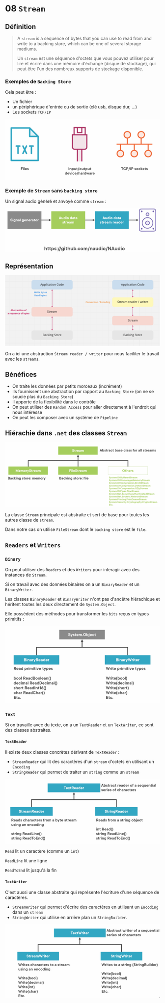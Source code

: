 # 08 `Stream`

## Définition

> A `stream` is a sequence of bytes that you can use to read from and write to a backing store, which can be one of several storage mediums.
>
> Un `stream` est une séquence d'octets que vous pouvez utiliser pour lire et écrire dans une mémoire d'échange (disque de stockage), qui peut être l'un des nombreux supports de stockage disponible.

### Exemples de `Backing Store`

Cela peut être :

- Un fichier
- un périphérique d'entrée ou de sortie (clé usb, disque dur, ...)
- Les sockets `TCP/IP`

<img src="assets/backing-store-example-several.png" alt="backing-store-example-several" style="zoom:50%;" />



### Exemple de `Stream` sans `backing store`

Un signal audio généré et anvoyé comme `stream` :

<img src="assets/stream-without-backing-store.png" alt="stream-without-backing-store" style="zoom:50%;" />



## Représentation

<img src="assets/stream-with-abstract-representation.png" alt="stream-with-abstract-representation" style="zoom:50%;" />

On a ici une abstraction `Stream reader / writer` pour nous faciliter le travail avec les `streams`.



## Bénéfices

- On traite les données par petits morceaux (incrément)
- Ils fournissent une abstraction par rapport au `Backing Store` (on ne se soucie plus du `Backing Store`)
- Il apporte de la flexibilité dans le contrôle
- On peut utiliser des `Random Access` pour aller directement à l'endroit qui nous intéresse
- On peut les composer avec un système de `Pipeline`



## Hiérachie dans `.net` des classes `Stream`

<img src="assets/classes-hierachie-stream-model.png" alt="classes-hierachie-stream-model" style="zoom:50%;" />

La classe `Stream` principale est abstraite et sert de base pour toutes les autres classe de `stream`.

Dans notre cas on utilise `FileStream` dont le `backing store` est le `file`.



## `Readers` et `Writers`

### `Binary`

On peut utiliser des `Readers` et des `Writers` pour interagir avec des instances de `Stream`.

Si on travail avec des données binaires on a un `BinaryReader` et un `BinaryWriter`.

Les classes `BinaryReader` et `BinaryWriter` n'ont pas d'ancêtre hiérachique et héritent toutes les deux directement de `System.Object`.

Elle possèdent des méthodes pour transformer les `bits` reçus en types primitifs :

<img src="assets/binary-reader-and-writer.png" alt="binary-reader-and-writer" style="zoom:50%;" />



### `Text`

Si on travaille avec du texte, on a un `TextReader` et un `TextWriter`, ce sont des classes abstraites.

#### `TextReader`

Il existe deux classes concrètes dérivant de `TextReader` :

- `StreamReader` qui lit des caractères d'un `stream` d'octets en utilisant un `Encoding`
- `StringReader` qui permet de traiter un `string` comme un `stream`

<img src="assets/text-reader-hierarchie-family.png" alt="text-reader-hierarchie-family" style="zoom:50%;" />

`Read` lit un caractère (comme un `int`)

`ReadLine` lit une ligne

`ReadToEnd` lit jusqu'à la fin



#### `TextWriter`

C'est aussi une classe abstraite qui représente l'écriture d'une séquence de caractères.

- `StreamWriter` qui permet d'écrire des caractères en utilisant un `Encoding` dans un `stream`
- `StringWriter` qui utilise en arrière plan un `StringBuilder`.

<img src="assets/text-writer-family-business.png" alt="text-writer-family-business" style="zoom:67%;" />

















